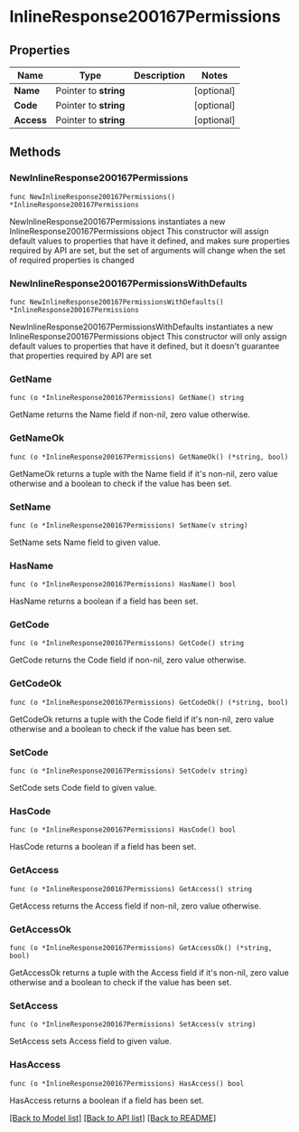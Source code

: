 # InlineResponse200167Permissions

## Properties

Name | Type | Description | Notes
------------ | ------------- | ------------- | -------------
**Name** | Pointer to **string** |  | [optional] 
**Code** | Pointer to **string** |  | [optional] 
**Access** | Pointer to **string** |  | [optional] 

## Methods

### NewInlineResponse200167Permissions

`func NewInlineResponse200167Permissions() *InlineResponse200167Permissions`

NewInlineResponse200167Permissions instantiates a new InlineResponse200167Permissions object
This constructor will assign default values to properties that have it defined,
and makes sure properties required by API are set, but the set of arguments
will change when the set of required properties is changed

### NewInlineResponse200167PermissionsWithDefaults

`func NewInlineResponse200167PermissionsWithDefaults() *InlineResponse200167Permissions`

NewInlineResponse200167PermissionsWithDefaults instantiates a new InlineResponse200167Permissions object
This constructor will only assign default values to properties that have it defined,
but it doesn't guarantee that properties required by API are set

### GetName

`func (o *InlineResponse200167Permissions) GetName() string`

GetName returns the Name field if non-nil, zero value otherwise.

### GetNameOk

`func (o *InlineResponse200167Permissions) GetNameOk() (*string, bool)`

GetNameOk returns a tuple with the Name field if it's non-nil, zero value otherwise
and a boolean to check if the value has been set.

### SetName

`func (o *InlineResponse200167Permissions) SetName(v string)`

SetName sets Name field to given value.

### HasName

`func (o *InlineResponse200167Permissions) HasName() bool`

HasName returns a boolean if a field has been set.

### GetCode

`func (o *InlineResponse200167Permissions) GetCode() string`

GetCode returns the Code field if non-nil, zero value otherwise.

### GetCodeOk

`func (o *InlineResponse200167Permissions) GetCodeOk() (*string, bool)`

GetCodeOk returns a tuple with the Code field if it's non-nil, zero value otherwise
and a boolean to check if the value has been set.

### SetCode

`func (o *InlineResponse200167Permissions) SetCode(v string)`

SetCode sets Code field to given value.

### HasCode

`func (o *InlineResponse200167Permissions) HasCode() bool`

HasCode returns a boolean if a field has been set.

### GetAccess

`func (o *InlineResponse200167Permissions) GetAccess() string`

GetAccess returns the Access field if non-nil, zero value otherwise.

### GetAccessOk

`func (o *InlineResponse200167Permissions) GetAccessOk() (*string, bool)`

GetAccessOk returns a tuple with the Access field if it's non-nil, zero value otherwise
and a boolean to check if the value has been set.

### SetAccess

`func (o *InlineResponse200167Permissions) SetAccess(v string)`

SetAccess sets Access field to given value.

### HasAccess

`func (o *InlineResponse200167Permissions) HasAccess() bool`

HasAccess returns a boolean if a field has been set.


[[Back to Model list]](../README.md#documentation-for-models) [[Back to API list]](../README.md#documentation-for-api-endpoints) [[Back to README]](../README.md)


